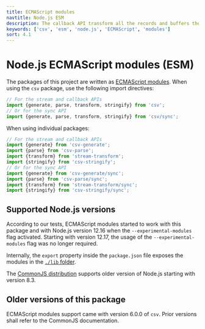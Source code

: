 ```yaml
---
title: ECMAScript modules
navtitle: Node.js ESM
description: The callback API transform all the records and buffers the results into a single dataset which is passed to a user provided function.
keywords: ['csv', 'esm', 'node.js', 'ECMAScript', 'modules']
sort: 4.1
---
```


# Node.js ECMAScript modules (ESM)

The packages of this project are written as [ECMAScript modules](https://nodejs.org/api/esm.html). When using the `csv` package, use the following import directives:

```js
// For the stream and callback APIs
import {generate, parse, transform, stringify} from 'csv';
// Or for the sync API
import {generate, parse, transform, stringify} from 'csv/sync';
```

When using individual packages:

```js
// For the stream and callback APIs
import {generate} from 'csv-generate';
import {parse} from 'csv-parse';
import {transform} from 'stream-transform';
import {stringify} from 'csv-stringify';
// Or for the sync API
import {generate} from 'csv-generate/sync';
import {parse} from 'csv-parse/sync';
import {transform} from 'stream-transform/sync';
import {stringify} from 'csv-stringify/sync';
```

## Supported Node.js versions

According to our tests, ECMAScript modules started to work with this package and with Node.js version 12.16 when the `--experimental-modules` flag activated. Starting with version 12.17, the usage of the `--experimental-modules` flag was no longer required.

Internally, the `export` property inside the `package.json` file exposes the modules in the [`./lib` folder](https://github.com/adaltas/node-csv/tree/master/packages/csv/lib).

The [CommonJS distribution](/project/distributions/nodejs_cjs/) supports older version of Node.js starting with version 8.3.

## Older versions of this package

ECMAScript modules support came with version 6.0.0 of `csv`. Prior versions shall refer to the CommonJS documentation.
